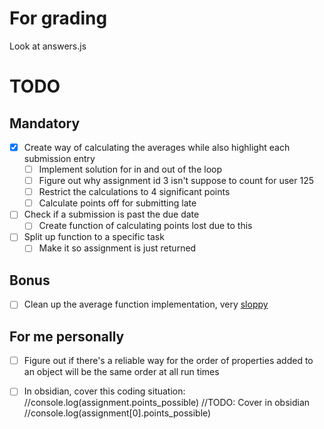 # For grading
Look at answers.js

# TODO
## Mandatory
- [X] Create way of calculating the averages while also highlight each submission entry
    - [ ] Implement solution for in and out of the loop
    - [ ] Figure out why assignment id 3 isn't suppose to count for user 125
    - [ ] Restrict the calculations to 4 significant points
    - [ ] Calculate points off for submitting late
- [ ] Check if a submission is past the due date
    - [ ] Create function of calculating points lost due to this

- [ ] Split up function to a specific task
    - [ ] Make it so assignment is just returned

## Bonus
- [ ] Clean up the average function implementation, very <u>sloppy</u>

## For me personally
- [ ] Figure out if there's a reliable way for the order of properties added to an object will be the same order at all run times
- [ ] In obsidian, cover this coding situation:
//console.log(assignment.points_possible) //TODO: Cover in obsidian
//console.log(assignment[0].points_possible)

